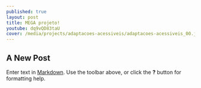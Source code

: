```yaml
---
published: true
layout: post
title: MEGA projeto!
youtube: dq9vQD83taU
cover: /media/projects/adaptacoes-acessiveis/adaptacoes-acessiveis_00.jpg
---
```

## A New Post

Enter text in [Markdown](http://daringfireball.net/projects/markdown/). Use the toolbar above, or click the **?** button for formatting help.
